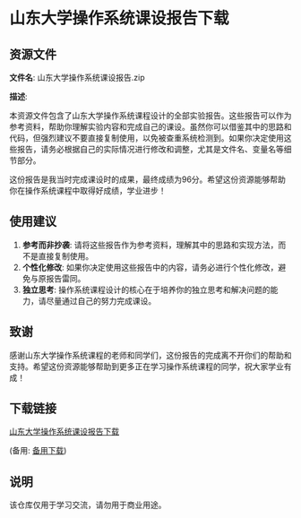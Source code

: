 # 山东大学操作系统课设报告下载

## 资源文件

**文件名**: 山东大学操作系统课设报告.zip

**描述**: 

本资源文件包含了山东大学操作系统课程设计的全部实验报告。这些报告可以作为参考资料，帮助你理解实验内容和完成自己的课设。虽然你可以借鉴其中的思路和代码，但强烈建议不要直接复制使用，以免被查重系统检测到。如果你决定使用这些报告，请务必根据自己的实际情况进行修改和调整，尤其是文件名、变量名等细节部分。

这份报告是我当时完成课设时的成果，最终成绩为96分。希望这份资源能够帮助你在操作系统课程中取得好成绩，学业进步！

## 使用建议

1. **参考而非抄袭**: 请将这些报告作为参考资料，理解其中的思路和实现方法，而不是直接复制使用。
2. **个性化修改**: 如果你决定使用这些报告中的内容，请务必进行个性化修改，避免与原报告雷同。
3. **独立思考**: 操作系统课程设计的核心在于培养你的独立思考和解决问题的能力，请尽量通过自己的努力完成课设。

## 致谢

感谢山东大学操作系统课程的老师和同学们，这份报告的完成离不开你们的帮助和支持。希望这份资源能够帮助到更多正在学习操作系统课程的同学，祝大家学业有成！

## 下载链接
[山东大学操作系统课设报告下载](https://pan.quark.cn/s/dba2845da15e) 

(备用: [备用下载](https://pan.baidu.com/s/1Ghk1dNH3vYRBVrSnSlZ5lQ?pwd=1234))

## 说明

该仓库仅用于学习交流，请勿用于商业用途。
